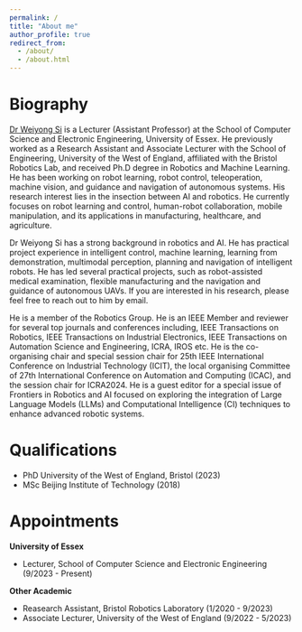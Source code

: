 ```yaml
---
permalink: /
title: "About me"
author_profile: true
redirect_from: 
  - /about/
  - /about.html
---
```


Biography
======
[Dr Weiyong Si](https://www.essex.ac.uk/people/SIWEI11201/Weiyong-Si) is a Lecturer (Assistant Professor) at the School of Computer Science and Electronic Engineering, University of Essex. He previously worked as a Research Assistant and Associate Lecturer with the School of Engineering, University of the West of England, affiliated with the Bristol Robotics Lab, and received Ph.D degree in Robotics and Machine Learning. He has been working on robot learning, robot control, teleoperation, machine vision, and guidance and navigation of autonomous systems. His research interest lies in the insection between  AI and robotics. He currently focuses on robot learning and control, human-robot collaboration, mobile manipulation, and its applications in manufacturing, healthcare, and agriculture. 

Dr Weiyong Si has a strong background in robotics and AI. He has practical project experience in intelligent control, machine learning, learning from demonstration, multimodal perception, planning and navigation of intelligent robots. He has led several practical projects, such as robot-assisted medical examination, flexible manufacturing and the navigation and guidance of autonomous UAVs. If you are interested in his research, please feel free to reach out to him by email.

He is a member of the Robotics Group. He is an IEEE Member and reviewer for several top journals and conferences including, IEEE Transactions on Robotics, IEEE Transactions on Industrial Electronics, IEEE Transactions on Automation Science and Engineering, ICRA, IROS etc. He is the co-organising chair and special session chair for 25th IEEE International Conference on Industrial Technology (ICIT), the local organising Committee of 27th International Conference on Automation and Computing (ICAC), and the session chair for ICRA2024. He is a guest editor for a special issue of Frontiers in Robotics and AI focused on exploring the integration of Large Language Models (LLMs) and Computational Intelligence (CI) techniques to enhance advanced robotic systems.


Qualifications
======
- PhD University of the West of England, Bristol (2023)
- MSc Beijing Institute of Technology (2018)


Appointments
======
**University of Essex**
- Lecturer, School of Computer Science and Electronic Engineering (9/2023 - Present)

**Other Academic**
- Reasearch Assistant, Bristol Robotics Laboratory (1/2020 - 9/2023)
- Associate Lecturer, University of the West of England (9/2022 - 5/2023)
